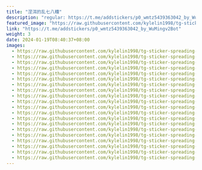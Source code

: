 ```yaml
---
title: "涅洱的乱七八糟"
description: "regular: https://t.me/addstickers/p0_wmtz5439363042_by_WuMingv2Bot"
featured_image: "https://raw.githubusercontent.com/kylelin1998/tg-sticker-spreading-worldwide-images/main/img/3953b463-064f-46bc-ab43-98073ec0bdc0.jpg"
link: "https://t.me/addstickers/p0_wmtz5439363042_by_WuMingv2Bot"
weight: 3
date: 2024-01-19T08:40:37+08:00
images:
  - https://raw.githubusercontent.com/kylelin1998/tg-sticker-spreading-worldwide-images/main/img/3953b463-064f-46bc-ab43-98073ec0bdc0.jpg
  - https://raw.githubusercontent.com/kylelin1998/tg-sticker-spreading-worldwide-images/main/img/36d16711-22b7-4674-ae6a-9a09bcd0c36b.jpg
  - https://raw.githubusercontent.com/kylelin1998/tg-sticker-spreading-worldwide-images/main/img/5ac9b4dc-a95b-4a77-8044-55d34cce42e8.jpg
  - https://raw.githubusercontent.com/kylelin1998/tg-sticker-spreading-worldwide-images/main/img/bb63520e-2794-4fad-aba4-9dd4af04f075.jpg
  - https://raw.githubusercontent.com/kylelin1998/tg-sticker-spreading-worldwide-images/main/img/f0a4a280-ae60-45e6-acfc-af2c250589d8.jpg
  - https://raw.githubusercontent.com/kylelin1998/tg-sticker-spreading-worldwide-images/main/img/a89e77ff-13db-47fd-a1ef-80b9acd163f9.jpg
  - https://raw.githubusercontent.com/kylelin1998/tg-sticker-spreading-worldwide-images/main/img/5659fe44-ef8a-457c-b31d-a1911a59beff.jpg
  - https://raw.githubusercontent.com/kylelin1998/tg-sticker-spreading-worldwide-images/main/img/dfd887c9-bf28-4eae-8ba4-b1c1abe664af.jpg
  - https://raw.githubusercontent.com/kylelin1998/tg-sticker-spreading-worldwide-images/main/img/1d85d079-0f83-4c9c-9594-e22f715dfdf7.jpg
  - https://raw.githubusercontent.com/kylelin1998/tg-sticker-spreading-worldwide-images/main/img/982aae68-d2e3-4836-8a73-5098fb79f811.jpg
  - https://raw.githubusercontent.com/kylelin1998/tg-sticker-spreading-worldwide-images/main/img/60dc3200-ab3e-477d-a036-dab011406c45.jpg
  - https://raw.githubusercontent.com/kylelin1998/tg-sticker-spreading-worldwide-images/main/img/0047c7b2-039e-47c2-9598-765a43a3e592.jpg
  - https://raw.githubusercontent.com/kylelin1998/tg-sticker-spreading-worldwide-images/main/img/b2e295d1-3f4c-4826-9f8c-850236f6c91c.jpg
  - https://raw.githubusercontent.com/kylelin1998/tg-sticker-spreading-worldwide-images/main/img/dd3d2d1e-a11b-4964-84db-67e62914af3d.jpg
  - https://raw.githubusercontent.com/kylelin1998/tg-sticker-spreading-worldwide-images/main/img/4e9c6fff-e1a6-4419-a8f9-3c2f058f6e9e.jpg
  - https://raw.githubusercontent.com/kylelin1998/tg-sticker-spreading-worldwide-images/main/img/8d0eaddd-3e3b-4523-ac18-64cca8dbb1fb.jpg
  - https://raw.githubusercontent.com/kylelin1998/tg-sticker-spreading-worldwide-images/main/img/2fcbaf5f-970d-447c-9a7f-27ea104c4ef2.jpg
  - https://raw.githubusercontent.com/kylelin1998/tg-sticker-spreading-worldwide-images/main/img/21eb9756-3909-466f-bb99-ac73d5db0b9c.jpg
  - https://raw.githubusercontent.com/kylelin1998/tg-sticker-spreading-worldwide-images/main/img/6068b2bc-0106-4782-a0f4-a5aa342ffdec.jpg
  - https://raw.githubusercontent.com/kylelin1998/tg-sticker-spreading-worldwide-images/main/img/99a54e16-7474-4acd-bc15-13424fc87b3f.jpg
---
```

